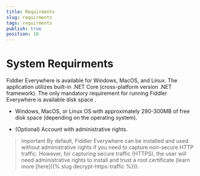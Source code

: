 ```yaml
---
title: Requirments
slug: requirments
tags: requirments
publish: true
position: 10
---
```


# System Requirments

Fiddler Everywhere is available for Windows, MacOS, and Linux. The application utilizes built-in .NET Core (cross-platform version .NET framework). The only mandatory requirement for running Fiddler Everywhere is available disk space .

- Windows, MacOS, or Linux OS with approximately 290-300MB of free disk space (depending on the operating system).

- (Optional) Account with administrative rights.

>important By default, Fiddler Everywhere can be installed and used without administrative rights if you need to capture non-secure HTTP traffic. However, for capturing secure traffic (HTTPS), the user will need administrative rights to install and trust a root certificate (learn more [here]({% slug decrypt-https-traffic %})).